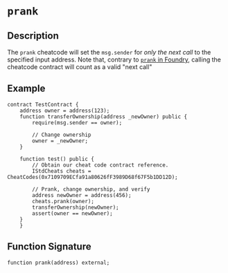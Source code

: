 # `prank`

## Description
The `prank` cheatcode will set the `msg.sender` for _only the next call_ to the specified input address. Note that,
contrary to [`prank` in Foundry](https://book.getfoundry.sh/cheatcodes/prank#description), calling the cheatcode contract will count as a
valid "next call"

## Example
```solidity
contract TestContract {
    address owner = address(123);
    function transferOwnership(address _newOwner) public {
        require(msg.sender == owner);
        
        // Change ownership
        owner = _newOwner;
    }
    
    function test() public {
        // Obtain our cheat code contract reference.
        IStdCheats cheats = CheatCodes(0x7109709ECfa91a80626fF3989D68f67F5b1DD12D);
        
        // Prank, change ownership, and verify
        address newOwner = address(456);
        cheats.prank(owner);
        transferOwnership(newOwner);
        assert(owner == newOwner);
    }
    }
```

## Function Signature
```solidity
function prank(address) external;
```